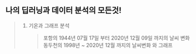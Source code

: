 ## 나의 딥러닝과 데이터 분석의 모든것!
>1. 기온과 그래프 분석
>    > 포항의 1944년 07월 17일 부터 2020년 12월 09일 까지의 날씨 변화 
>    > 동두천의 1998년 ~ 2020년 12월 까지의 날씨변화 와 그래프 

